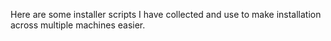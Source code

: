 Here are some installer scripts I have collected and use to make installation across multiple machines easier.
